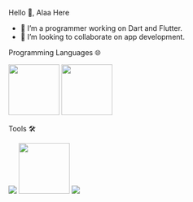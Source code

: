 
Hello 👋, Alaa Here

- 🔭 I’m a programmer working on Dart and Flutter.
- 👯 I’m looking to collaborate on app development.

Programming Languages 🌐

<img src="https://user-images.githubusercontent.com/122216335/224574237-9c4e6435-3424-4025-9f1d-7c02b77e2969.svg" width="100">    <img src="https://user-images.githubusercontent.com/122216335/224574255-abd9c3d2-c0dc-420a-adcf-db99f8007cc9.svg" width="100"> 

Tools 🛠️

<img src="https://user-images.githubusercontent.com/122216335/224574330-33799814-7ecb-496d-8821-759dfffe02bc.png" >    <img src="https://user-images.githubusercontent.com/122216335/224575043-cd2d9445-2c00-4803-b6fb-614135408ec8.svg" width="100" >    <img src="https://user-images.githubusercontent.com/122216335/224574437-3e280f2f-064c-4cee-ba4e-806c6028e11f.png" >


